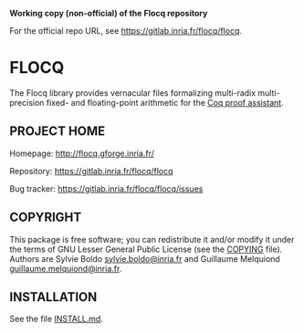 **Working copy (non-official) of the Flocq repository**

For the official repo URL, see <https://gitlab.inria.fr/flocq/flocq>.

FLOCQ
=====

The Flocq library provides vernacular files formalizing multi-radix
multi-precision fixed- and floating-point arithmetic for the
[Coq proof assistant](https://coq.inria.fr/).

PROJECT HOME
------------

Homepage: http://flocq.gforge.inria.fr/

Repository: https://gitlab.inria.fr/flocq/flocq

Bug tracker: https://gitlab.inria.fr/flocq/flocq/issues

COPYRIGHT
---------

This package is free software; you can redistribute it and/or modify it
under the terms of GNU Lesser General Public License (see the
[COPYING](COPYING) file). Authors are Sylvie Boldo <sylvie.boldo@inria.fr>
and Guillaume Melquiond <guillaume.melquiond@inria.fr>.

INSTALLATION
------------

See the file [INSTALL.md](INSTALL.md).
